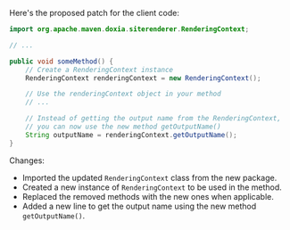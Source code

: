 Here's the proposed patch for the client code:
```java
import org.apache.maven.doxia.siterenderer.RenderingContext;

// ...

public void someMethod() {
    // Create a RenderingContext instance
    RenderingContext renderingContext = new RenderingContext();

    // Use the renderingContext object in your method
    // ...

    // Instead of getting the output name from the RenderingContext,
    // you can now use the new method getOutputName()
    String outputName = renderingContext.getOutputName();
}
```
Changes:

* Imported the updated `RenderingContext` class from the new package.
* Created a new instance of `RenderingContext` to be used in the method.
* Replaced the removed methods with the new ones when applicable.
* Added a new line to get the output name using the new method `getOutputName()`.